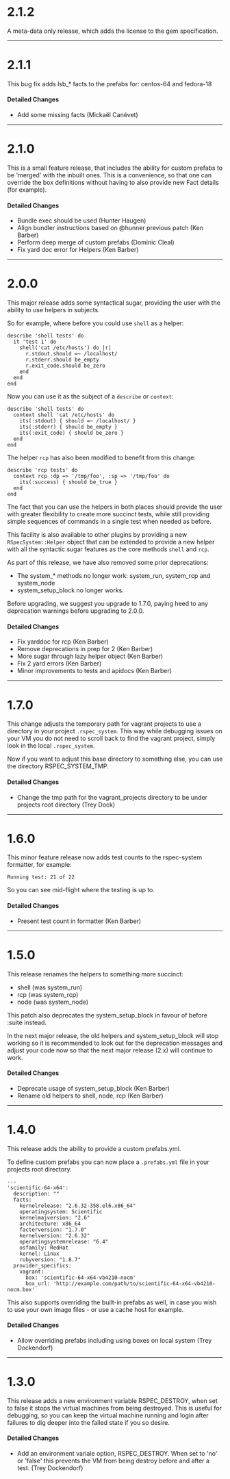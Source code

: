 2.1.2
=====

A meta-data only release, which adds the license to the gem specification.

-------------------------------

2.1.1
=====

This bug fix adds lsb_* facts to the prefabs for: centos-64 and fedora-18

#### Detailed Changes

* Add some missing facts (Mickaël Canévet)

-------------------------------

2.1.0
=====

This is a small feature release, that includes the ability for custom prefabs to be 'merged' with the inbuilt ones. This is a convenience, so that one can override the box definitions without having to also provide new Fact details (for example).

#### Detailed Changes

* Bundle exec should be used (Hunter Haugen)
* Align bundler instructions based on @hunner previous patch (Ken Barber)
* Perform deep merge of custom prefabs (Dominic Cleal)
* Fix yard doc error for Helpers (Ken Barber)

-------------------------------

2.0.0
=====

This major release adds some syntactical sugar, providing the user with the ability to use helpers in subjects.

So for example, where before you could use `shell` as a helper:

    describe 'shell tests' do
      it 'test 1' do
        shell('cat /etc/hosts') do |r|
          r.stdout.should =~ /localhost/
          r.stderr.should be_empty
          r.exit_code.should be_zero
        end
      end
    end

Now you can use it as the subject of a `describe` or `context`:

    describe 'shell tests' do
      context shell 'cat /etc/hosts' do
        its(:stdout) { should =~ /localhost/ }
        its(:stderr) { should be_empty }
        its(:exit_code) { should be_zero }
      end
    end

The helper `rcp` has also been modified to benefit from this change:

    describe 'rcp tests' do
      context rcp :dp => '/tmp/foo', :sp => '/tmp/foo' do
        its(:success) { should be_true }
      end
    end

The fact that you can use the helpers in both places should provide the user with greater flexibility to create more succinct tests, while still providing simple sequences of commands in a single test when needed as before.

This facility is also available to other plugins by providing a new `RSpecSystem::Helper` object that can be extended to provide a new helper with all the syntactic sugar features as the core methods `shell` and `rcp`.

As part of this release, we have also removed some prior deprecations:

* The system_* methods no longer work: system_run, system_rcp and system_node
* system_setup_block no longer works.

Before upgrading, we suggest you upgrade to 1.7.0, paying heed to any deprecation warnings before upgrading to 2.0.0.

#### Detailed Changes

* Fix yarddoc for rcp (Ken Barber)
* Remove deprecations in prep for 2 (Ken Barber)
* More sugar through lazy helper object (Ken Barber)
* Fix 2 yard errors (Ken Barber)
* Minor improvements to tests and apidocs (Ken Barber)

-------------------------------

1.7.0
=====

This change adjusts the temporary path for vagrant projects to use a directory in your project `.rspec_system`. This way while debugging issues on your VM you do not need to scroll back to find the vagrant project, simply look in the local `.rspec_system`.

Now if you want to adjust this base directory to something else, you can use the directory RSPEC_SYSTEM_TMP.

#### Detailed Changes

* Change the tmp path for the vagrant_projects directory to be under projects root directory (Trey Dock)

-------------------------------

1.6.0
=====

This minor feature release now adds test counts to the rspec-system formatter, for example:

    Running test: 21 of 22

So you can see mid-flight where the testing is up to.

#### Detailed Changes

* Present test count in formatter (Ken Barber)

-------------------------------

1.5.0
=====

This release renames the helpers to something more succinct:

* shell (was system_run)
* rcp (was system_rcp)
* node (was system_node)

This patch also deprecates the system_setup_block in favour of before :suite instead.

In the next major release, the old helpers and system_setup_block will stop working so it is recommended to look out for the deprecation messages and adjust your code now so that the next major release (2.x) will continue to work.

#### Detailed Changes

* Deprecate usage of system_setup_block (Ken Barber)
* Rename old helpers to shell, node, rcp (Ken Barber)

-------------------------------

1.4.0
=====

This release adds the ability to provide a custom prefabs.yml.

To define custom prefabs you can now place a `.prefabs.yml` file in your projects root directory.

    ---
    'scientific-64-x64':
      description: ""
      facts:
        kernelrelease: "2.6.32-358.el6.x86_64"
        operatingsystem: Scientific
        kernelmajversion: "2.6"
        architecture: x86_64
        facterversion: "1.7.0"
        kernelversion: "2.6.32"
        operatingsystemrelease: "6.4"
        osfamily: RedHat
        kernel: Linux
        rubyversion: "1.8.7"
      provider_specifics:
        vagrant:
          box: 'scientific-64-x64-vb4210-nocm'
          box_url: 'http://example.com/path/to/scientific-64-x64-vb4210-nocm.box'

This also supports overriding the built-in prefabs as well, in case you wish to use your own image files - or use a cache host for example.

#### Detailed Changes

* Allow overriding prefabs including using boxes on local system (Trey Dockendorf)

-------------------------------

1.3.0
=====

This release adds a new environment variable RSPEC_DESTROY, when set to false it stops the virtual machines from being destroyed. This is useful for debugging, so you can keep the virtual machine running and login after failures to dig deeper into the failed state if you so desire.

#### Detailed Changes

* Add an environment variale option, RSPEC_DESTROY. When set to 'no' or 'false' this prevents the VM from being destroy before and after a test. (Trey Dockendorf)
